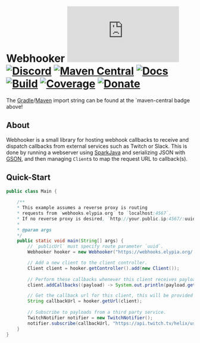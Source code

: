 # Webhooker [![Matrix]][matrix-community] [![Discord]][discord-guild] [![Maven Central]][maven-page] [![Docs]][documentation] [![Build]][gitlab] [![Coverage]][gitlab] [![Donate]][elypia-donate]
The [Gradle]/[Maven] import string can be found at the `maven-central badge above!

## About
Webhooker is a small library for hosting webhook callbacks to receive and dispatch callbacks from
external services such as Twitch or Slack. This is done by running a webserver using [SparkJava] 
and serializing JSON with [GSON], and then managing `Client`s to map the request URL to callback(s).

## Quick-Start
```java
public class Main {
    
    /**
    * This example assumes a reverse proxy is routing
    * requests from `webhooks.elypia.org` to `localhost:4567`.
    * If no reverse proxy is desired, `http://your.public.ip:4567/:uuid` is fine.
    * 
    * @param args
    */
    public static void main(String[] args) {
        // `publicUrl` must specify route parameter `uuid`.
        Webhooker hooker = new Webhooker("https://webhooks.elypia.org/:uuid", 4567);

        // Add a new client to the client controller.
        Client client = hooker.getController().add(new Client());
        
        // Perform these callbacks whenever this client receives payload in the order provided.
        client.addCallbacks((payload) -> System.out.println(payload.getRequest().body()));

        // Get the callback url for this client, this will be provided to a service to POST to.
        String callbackUrl = hooker.getUrl(client);
                
        // Subscribe to payloads from a third party service.
        TwitchNotifier notifier = new TwitchNotifier();
        notifier.subscribe(callbackUrl, "https://api.twitch.tv/helix/users/follows?first=1&from_id=31415");
    }
}
```

[matrix-community]: https://matrix.to/#/+elypia:matrix.org "Matrix Invite"
[discord-guild]: https://discord.gg/hprGMaM "Discord Invite"
[maven-page]: https://search.maven.org/search?q=g:org.elypia.webhooker "Maven Central"
[documentation]: https://elypia.gitlab.io/webhooker "Webhooker Documentation"
[gitlab]: https://gitlab.com/Elypia/webhooker/commits/master "Repository on GitLab"
[Gradle]: https://gradle.org/ "Depend via Gradle"
[Maven]: https://maven.apache.org/ "Depend via Maven"
[SparkJava]: http://sparkjava.com/ "SparkJava"
[GSON]: https://github.com/google/gson "Google GSON"
[elypia-donate]: https://elypia.org/donate "Donate to Elypia"

[Matrix]: https://img.shields.io/matrix/elypia-general:matrix.org?logo=matrix "Matrix Shield"
[Discord]: https://discordapp.com/api/guilds/184657525990359041/widget.png "Discord Shield"
[Maven Central]: https://img.shields.io/maven-central/v/org.elypia.webhooker/core "Download Shield"
[Docs]: https://img.shields.io/badge/docs-Webhooker-blue.svg "Documentation Shield"
[Build]: https://gitlab.com/Elypia/webhooker/badges/master/pipeline.svg "GitLab Build Shield"
[Coverage]: https://gitlab.com/Elypia/webhooker/badges/master/coverage.svg "GitLab Coverage Shield"
[Donate]: https://img.shields.io/badge/elypia-Donate-blueviolet "Donate Shield"

